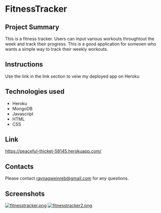 # FitnessTracker

## Project Summary 
This is a fitness tracker. Users can input various workouts throughtout the week and track their progress. This is a good application for someoen who wants a simple way to track their weekly workouts. 

## Instructions 
Use the link in the link section to veiw my deployed app on Heroku 

## Technologies used 
- Heroku 
- MongoDB
- Javascript
- HTML
- CSS
## Link 
https://peaceful-thicket-58145.herokuapp.com/

## Contacts
Please contact raynagweinreb@gmail.com for any questions. 

## Screenshots

[![fitnesstracker.png](https://i.postimg.cc/GmLwyvvY/fitnesstracker.png)](https://postimg.cc/1fjjxnC5)
[![fitnesstracker2.png](https://i.postimg.cc/NF6Sy0Mp/fitnesstracker2.png)](https://postimg.cc/8fCt9NL6)
